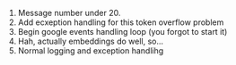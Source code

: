 1. Message number under 20.
2. Add ecxeption handling for this token overflow problem
3. Begin google events handling loop (you forgot to start it)
4. Hah, actually embeddings do well, so...
5. Normal logging and exception handlihg
